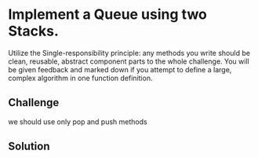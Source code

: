 # Implement a Queue using two Stacks.
Utilize the Single-responsibility principle: any methods you write should be clean, reusable, abstract component parts to the whole challenge. You will be given feedback and marked down if you attempt to define a large, complex algorithm in one function definition.

## Challenge
we should use only pop and push methods

## Solution

